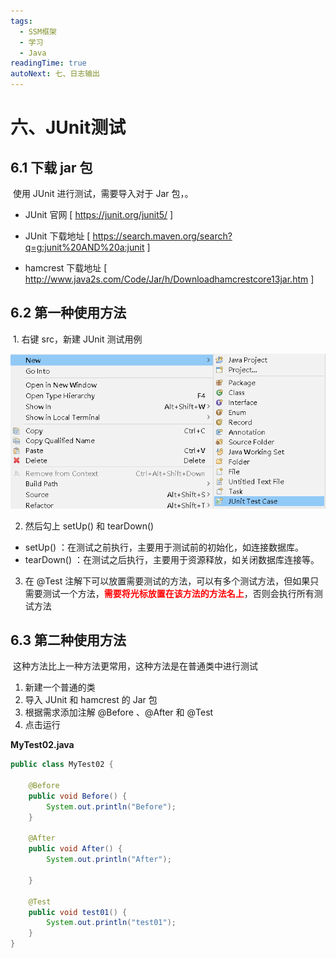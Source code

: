 ```yaml
---
tags:
  - SSM框架
  - 学习
  - Java
readingTime: true 
autoNext: 七、日志输出
---
```


# 六、JUnit测试

## 6.1 下载 jar 包

​	使用 JUnit 进行测试，需要导入对于 Jar 包，。

+ JUnit 官网 [ https://junit.org/junit5/ ]

+ JUnit 下载地址 [ https://search.maven.org/search?q=g:junit%20AND%20a:junit ]
+ hamcrest 下载地址 [ http://www.java2s.com/Code/Jar/h/Downloadhamcrestcore13jar.htm ]

## 6.2 第一种使用方法

​	1. 右键 src，新建 JUnit 测试用例

<img src="https://raw.githubusercontent.com/hahg2000/SSMPic/main/20210209164414.png" alt="新建Junit测试用例" style="zoom:75%;" />

2.  然后勾上 setUp() 和 tearDown() 

+ setUp() ：在测试之前执行，主要用于测试前的初始化，如连接数据库。
+ tearDown() ：在测试之后执行，主要用于资源释放，如关闭数据库连接等。

3. 在 @Test 注解下可以放置需要测试的方法，可以有多个测试方法，但如果只需要测试一个方法，<span style="color:red;font-weight:bold">需要将光标放置在该方法的方法名上</span>，否则会执行所有测试方法

## 6.3 第二种使用方法

​	这种方法比上一种方法更常用，这种方法是在普通类中进行测试

1. 新建一个普通的类
2. 导入 JUnit 和 hamcrest 的 Jar 包
3. 根据需求添加注解 @Before 、@After 和 @Test
4. 点击运行

**MyTest02.java**

```java
public class MyTest02 {

	@Before
	public void Before() {
		System.out.println("Before");
	}
	
	@After
	public void After() {
		System.out.println("After");
		
	}
	
	@Test
	public void test01() {
		System.out.println("test01");
	}
}
```
